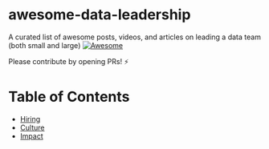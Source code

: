# awesome-data-leadership 
A curated list of awesome posts, videos, and articles on leading a data team (both small and large) [![Awesome](https://awesome.re/badge.svg)](https://awesome.re)

Please contribute by opening PRs! ⚡️ 

# Table of Contents

- [Hiring](#hiring)
- [Culture](#culture)
- [Impact](#impact)
